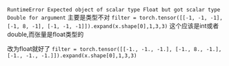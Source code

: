 `RuntimeError Expected object of scalar type Float but got scalar type Double for argument`
主要是类型不对
`filter = torch.tensor([[-1, -1, -1], [-1, 8, -1], [-1, -1, -1]]).expand(x.shape[0],1,3,3)`
这个应该是int或者double,而张量是float类型的

改为float就好了
`filter = torch.tensor([[-1., -1., -1.], [-1., 8., -1.], [-1., -1., -1.]]).expand(x.shape[0],1,3,3)`